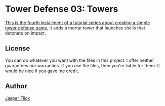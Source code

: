 # Tower Defense 03: Towers

[This is the fourth installment of a tutorial series about creating a simple tower defense game.](https://catlikecoding.com/unity/tutorials/tower-defense/ballistics/) It adds a mortar tower that launches shells that detonate on impact.

## License

You can do whatever you want with the files in this project. I offer neither guarantees nor warranties. If you use the files, then you're liable for them. It would be nice if you gave me credit.

## Author

[Jasper Flick](https://catlikecoding.com/jasper-flick/)